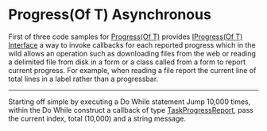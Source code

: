 ﻿# Progress(Of T) Asynchronous

First of three code samples for [Progress(Of T)](https://docs.microsoft.com/en-us/dotnet/api/system.progress-1?view=netframework-4.8) provides [IProgress(Of T) Interface](https://docs.microsoft.com/en-us/dotnet/api/system.iprogress-1?view=netframework-4.8) a way to invoke callbacks for each reported progress which in the wild allows an operation such as downloading files from the web or reading a delimited file from disk in a form or a class called from a form to report current progress. For example, when reading a file report the current line of total lines in a label rather than a progressbar.

---

Starting off simple by executing a Do While statement Jump 10,000 times, within the Do While construct a callback of type [TaskProgressReport](https://github.com/karenpayneoregon/CallbacksVisualBasic/blob/master/Progress1/Classes/TaskProgressReport.vb), pass the current index, total (10,000) and a string message.
